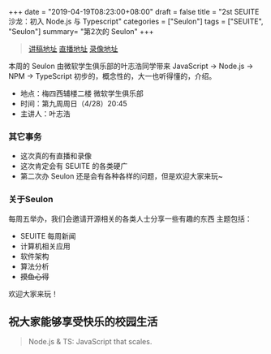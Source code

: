 +++
date = "2019-04-19T08:23:00+08:00"
draft = false
title = "2st SEUITE 沙龙：初入 Node.js 与 Typescript"
categories = ["Seulon"]
tags = ["SEUITE", "Seulon"]
summary= "第2次的 Seulon"
+++

> [讲稿地址](https://ftp.seu.services/Seulon/)
> [直播地址](https://live.bilibili.com/61306)
> [录像地址](https://ftp.seu.services/Seulon/)

本周的 Seulon 由微软学生俱乐部的叶志浩同学带来 JavaScript -> Node.js -> NPM -> TypeScript 初步的，概念性的，大一也听得懂的，介绍。

- 地点：梅四西辅楼二楼 微软学生俱乐部
- 时间：第九周周日（4/28）20:45
- 主讲人：叶志浩

### 其它事务

- 这次真的有直播和录像
- 这次肯定会有 SEUITE 的各类硬广
- 第二次办 Seulon 还是会有各种各样的问题，但是欢迎大家来玩~

### 关于Seulon

每周五举办，我们会邀请开源相关的各类人士分享一些有趣的东西
主题包括：

- SEUITE 每周新闻
- 计算机相关应用
- 软件架构
- 算法分析
- ~~摸鱼心得~~

欢迎大家来玩！

## 祝大家能够享受快乐的校园生活

> Node.js & TS: JavaScript that scales.
